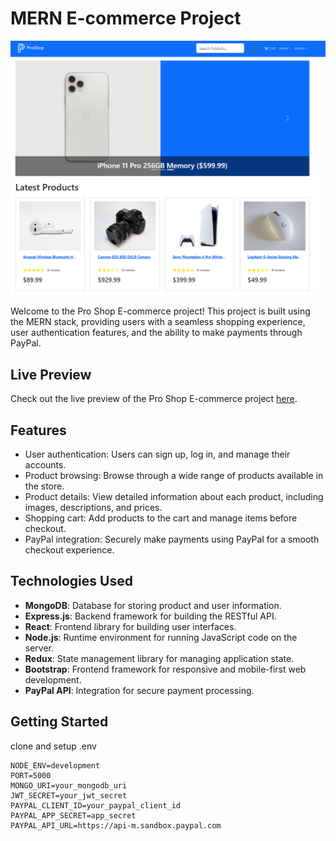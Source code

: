 # MERN E-commerce Project

![Pro Shop Screenshot](./ss.png)

Welcome to the Pro Shop E-commerce project! This project is built using the MERN stack, providing users with a seamless shopping experience, user authentication features, and the ability to make payments through PayPal.

## Live Preview

Check out the live preview of the Pro Shop E-commerce project [here](https://pro-shop-ecommerce-pk8o.onrender.com/).

## Features

- User authentication: Users can sign up, log in, and manage their accounts.
- Product browsing: Browse through a wide range of products available in the store.
- Product details: View detailed information about each product, including images, descriptions, and prices.
- Shopping cart: Add products to the cart and manage items before checkout.
- PayPal integration: Securely make payments using PayPal for a smooth checkout experience.

## Technologies Used

- **MongoDB**: Database for storing product and user information.
- **Express.js**: Backend framework for building the RESTful API.
- **React**: Frontend library for building user interfaces.
- **Node.js**: Runtime environment for running JavaScript code on the server.
- **Redux**: State management library for managing application state.
- **Bootstrap**: Frontend framework for responsive and mobile-first web development.
- **PayPal API**: Integration for secure payment processing.

## Getting Started

clone and setup .env

```
NODE_ENV=development
PORT=5000
MONGO_URI=your_mongodb_uri
JWT_SECRET=your_jwt_secret
PAYPAL_CLIENT_ID=your_paypal_client_id
PAYPAL_APP_SECRET=app_secret
PAYPAL_API_URL=https://api-m.sandbox.paypal.com
```
